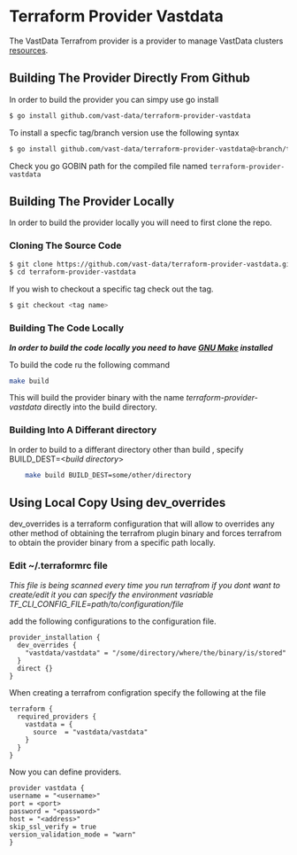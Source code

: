 # Terraform Provider Vastdata


The VastData Terrafrom provider is a provider to manage VastData clusters [resources](./resources).

## Building The Provider Directly From Github

In order to build the provider you can simpy use go install 

```bash
$ go install github.com/vast-data/terraform-provider-vastdata
```

To install a specfic tag/branch version use the following syntax 
```bash
$ go install github.com/vast-data/terraform-provider-vastdata@<branch/tag>
```

Check you go GOBIN path for the compiled file named `terraform-provider-vastdata`

## Building The Provider Locally 

In order to build the provider locally you will need to first clone the repo.

### Cloning The Source Code

```bash
$ git clone https://github.com/vast-data/terraform-provider-vastdata.git
$ cd terraform-provider-vastdata
```

If you wish to checkout a specific tag check out the tag.

```bash
$ git checkout <tag name>
```

### Building The Code Locally 

***In order to build the code locally you need to have [GNU Make](https://www.gnu.org/software/make/) installed***

To build the code ru the following command

```bash
make build
```

This will build the provider binary with the name *terraform-provider-vastdata* directly into the build directory.

### Building Into A Differant directory

In order to build to a differant directory other than build , specify BUILD_DEST=<*build directory*>

```bash
	make build BUILD_DEST=some/other/directory
```

## Using Local Copy Using dev_overrides

dev_overrides is a terraform configuration that will allow to overrides any other method of obtaining the terrafrom plugin binary and forces terrafrom to obtain the provider binary from a specific path locally.

### Edit ~/.terraformrc file 

*This file is being scanned every time you run terrafrom if you dont want to create/edit it you can specify the environment vasriable TF_CLI_CONFIG_FILE=path/to/configuration/file*

add the following configurations to the configuration file.

```hcl
provider_installation {
  dev_overrides {
    "vastdata/vastdata" = "/some/directory/where/the/binary/is/stored"
  }
  direct {}
} 
```

When creating a terrafrom configration specify the following at the file 

```hcl
terraform {
  required_providers {
    vastdata = {
      source  = "vastdata/vastdata"
    }
  }
}
```

Now you can define providers.

```hcl
provider vastdata {
username = "<username>"
port = <port>
password = "<password>"
host = "<address>"
skip_ssl_verify = true
version_validation_mode = "warn"
}
```


